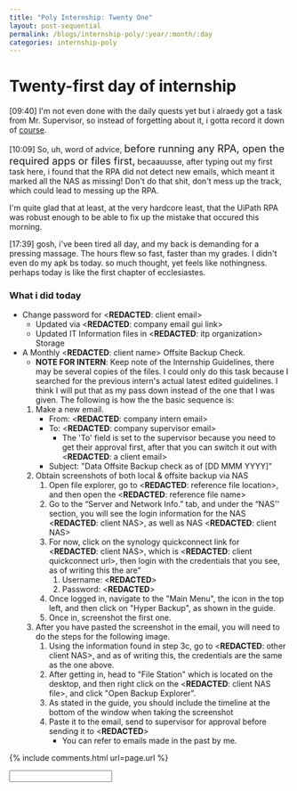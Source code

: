 ```yaml
---
title: "Poly Internship: Twenty One"
layout: post-sequential
permalink: /blogs/internship-poly/:year/:month/:day
categories: internship-poly
---
```

# Twenty-first day of internship

<span class="timestamp">[09:40]</span> I'm not even done with the daily quests yet but i alraedy got a task from Mr. <span class="disable-selection" ondblclick="this.innerHTML='Alan Kuik'">Supervisor</span>, so instead of forgetting about it, i gotta record it down of [course](#what-i-did-today).

<span class="timestamp">[10:09]</span> So, uh, word of advice, <span style="font-size:130%">before running any RPA, open the required apps or files first,</span> becaauusse, after typing out my first task here, i found that the RPA did not detect new emails, which meant it marked all the NAS as missing! Don't do that shit, don't mess up the track, which could lead to messing up the RPA.

I'm quite glad that at least, at the very hardcore least, that the UiPath RPA was robust enough to be able to fix up the mistake that occured this morning.

<span class="timestamp">[17:39]</span> gosh, i've been tired all day, and my back is demanding for a pressing massage. The hours flew so fast, faster than my grades. I didn't even do my apk bs today. so much thought, yet feels like nothingness. perhaps today is like the first chapter of ecclesiastes. 

### What i did today
* Change password for <span class="disable-selection" ondblclick="this.innerHTML='chefheman@hilliergroup.com.sg'">&lt;<b>REDACTED</b>: client email&gt;</span>
    * Updated via <span class="disable-selection" ondblclick="this.innerHTML='https://cp8.infospace.com.sg:8443/'">&lt;<b>REDACTED</b>: company email gui link&gt;</span>
    * Updated IT Information files in <span class="disable-selection" ondblclick="this.innerHTML='Infospace'">&lt;<b>REDACTED</b>: itp organization&gt;</span> Storage
* A Monthly <span class="disable-selection" ondblclick="this.innerHTML='ACME Monaco'">&lt;<b>REDACTED</b>: client name&gt;</span> Offsite Backup Check.
    * **NOTE FOR INTERN**: Keep note of the Internship Guidelines, there may be several copies of the files. I could only do this task because I searched for the previous intern's actual latest edited guidelines. I think I will put that as my pass down instead of the one that I was given. The following is how the the basic sequence is:
    1. Make a new email.
        * From: <span class="disable-selection" ondblclick="this.innerHTML='ia@infospace.com.sg'">&lt;<b>REDACTED</b>: company intern email&gt;</span>
        * To: <span class="disable-selection" ondblclick="this.innerHTML='alan@infospace.com.sg'">&lt;<b>REDACTED</b>: company supervisor email&gt;</span>
            * The 'To' field is set to the supervisor because you need to get their approval first, after that you can switch it out with <span class="disable-selection" ondblclick="this.innerHTML='shirley.lee@acmemonaco.com'">&lt;<b>REDACTED</b>: a client email&gt;</span>
        * Subject: "Data Offsite Backup check as of [DD MMM YYYY]"
    1. Obtain screenshots of both local & offsite backup via NAS
        1. Open file explorer, go to <span class="disable-selection" ondblclick="this.innerHTML='C:\\Users\\User\\Dropbox\\InfoSpace Common\\clients\\ACME Monaco'">&lt;<b>REDACTED</b>: reference file location&gt;</span>, and then open the <span class="disable-selection" ondblclick="this.innerHTML='ACME Monaco IT info.xlsx'">&lt;<b>REDACTED</b>: reference file name&gt;</span>
        1. Go to the “Server and Network Info.” tab, and under the “NAS'' section, you will see the login information for the NAS <span class="disable-selection" ondblclick="this.innerHTML='AMANAS'">&lt;<b>REDACTED</b>: client NAS&gt;</span>, as well as NAS <span class="disable-selection" ondblclick="this.innerHTML='AMANAOFFSITE'">&lt;<b>REDACTED</b>: client NAS&gt;</span>
        1. For now, click on the synology quickconnect link for <span class="disable-selection" ondblclick="this.innerHTML='AMANAS'">&lt;<b>REDACTED</b>: client NAS&gt;</span>, which is <span class="disable-selection" ondblclick="this.innerHTML='https://quickconnect.to/acmemonaco'">&lt;<b>REDACTED</b>: client quickconnect url&gt;</span>, then login with the credentials that you see, as of writing this the are"
            1. Username: <span class="disable-selection" ondblclick="this.innerHTML='infospace'">&lt;<b>REDACTED</b>&gt;</span>
            1. Password: <span class="disable-selection" ondblclick="this.innerHTML=';J@Q&V'">&lt;<b>REDACTED</b>&gt;</span>
        1. Once logged in, navigate to the "Main Menu", the icon in the top left, and then click on "Hyper Backup", as shown in the guide.
        1. Once in, screenshot the first one. 
    1. After you have pasted the screenshot in the email, you will need to do the steps for the following image.
        1. Using the information found in step 3c, go to <span class="disable-selection" ondblclick="this.innerHTML='https://quickconnect.to/acmemonacooffsite'">&lt;<b>REDACTED</b>: other client NAS&gt;</span>, and as of writing this, the credentials are the same as the one above.
        1. After getting in, head to "File Station" which is located on the desktop, and then right click on the <span class="disable-selection" ondblclick="this.innerHTML='AMANAS_1.hbk'">&lt;<b>REDACTED</b>: client NAS file&gt;</span>, and click "Open Backup Explorer".
        1. As stated in the guide, you should include the timeline at the bottom of the window when taking the screenshot
        1. Paste it to the email, send to supervisor for approval before sending it to <span class="disable-selection" ondblclick="this.innerHTML='Shirley'">&lt;<b>REDACTED</b>&gt;</span>
            * You can refer to emails made in the past by me.
    

{% include comments.html url=page.url %}

<input id="password-input" type="password" class="text-secret" onkeyup="unlock()">

<span class="disable-selection" id="truth" style="display:none;">Damn, a lot happened during the weekend, that I really should have like a live blog for my own life instead. i may add more details in the future<!--br><br>Now on a lighter note, there's this girl, all the way back from secondary school, and out of nowhere she decided to communicate with me. So, and <span class="disable-selection" ondblclick="this.innerHTML='Roy'">my accountable friend</span> knows this well (because damn we got similar problems to a tea), this girl has some red flags that I won't get too much into.--> </span>
